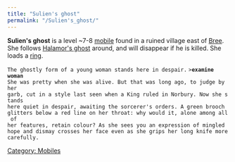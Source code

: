 ```yaml
---
title: "Sulien's ghost"
permalink: "/Sulien's_ghost/"
---
```


**Sulien's ghost** is a level ~7-8 [mobile](mobile "wikilink") found in
a ruined village east of [Bree](Bree "wikilink"). She follows [Halamor's
ghost](Halamor's_ghost "wikilink") around, and will disappear if he is
killed. She loads a [ring](ring "wikilink").

`The ghostly form of a young woman stands here in despair.`
`>`**`examine woman`**
`She was pretty when she was alive. But that was long ago, to judge by her`
`garb, cut in a style last seen when a King ruled in Norbury. Now she stands`
`here quiet in despair, awaiting the sorcerer's orders. A green brooch`
`glitters below a red line on her throat: why would it, alone among all of`
`her features, retain colour? As she sees you an expression of mingled`
`hope and dismay crosses her face even as she grips her long knife more`
`carefully.`

[Category: Mobiles](Category:_Mobiles "wikilink")